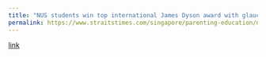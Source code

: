 ```yaml
---
title: "NUS students win top international James Dyson award with glaucoma screening device"
permalink: https://www.straitstimes.com/singapore/parenting-education/nus-students-win-top-international-james-dyson-award-with-glaucoma
---
```

[link](https://www.straitstimes.com/singapore/parenting-education/nus-students-win-top-international-james-dyson-award-with-glaucoma)